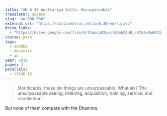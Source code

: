 ```yaml
---
title: "AN 6.30 Anuttariya Sutta: Unsurpassable"
translator: sujato
slug: "an.006.030"
external_url: "https://suttacentral.net/an6.30/en/sujato"
drive_links:
  - "https://drive.google.com/file/d/1twoip82pxslGQebCQaB_LU7o7xdn6KJ3/view?usp=drivesdk"
course: path
tags:
  - saddha
  - monastic
  - an
year: 2018
pages: 3
parallels:
  - t1536.16
---
```


> Mendicants, these six things are unsurpassable. What six? The unsurpassable seeing, listening, acquisition, training, service, and recollection.

But none of them compare with the Dhamma.

